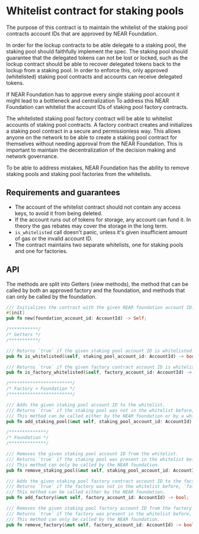 # Whitelist contract for staking pools

The purpose of this contract is to maintain the whitelist of the staking pool contracts account IDs that are approved
by NEAR Foundation.

In order for the lockup contracts to be able delegate to a staking pool, the staking pool should faithfully implement the spec.
The staking pool should guarantee that the delegated tokens can not be lost or locked, such as the lockup contract should be
able to recover delegated tokens back to the lockup from a staking pool. In order to enforce this, only approved (whitelisted)
staking pool contracts and accounts can receive delegated tokens.

If NEAR Foundation has to approve every single staking pool account it might lead to a bottleneck and centralization
To address this NEAR Foundation can whitelist the account IDs of staking pool factory contracts.

The whitelisted staking pool factory contract will be able to whitelist accounts of staking pool contracts.
A factory contract creates and initializes a staking pool contract in a secure and permissionless way.
This allows anyone on the network to be able to create a staking pool contract for themselves without needing approval from the NEAR
Foundation. This is important to maintain the decentralization of the decision making and network governance.

To be able to address mistakes, NEAR Foundation has the ability to remove staking pools and staking pool factories from the whitelists.

## Requirements and guarantees

- The account of the whitelist contract should not contain any access keys, to avoid it from being deleted.
- If the account runs out of tokens for storage, any account can fund it. In theory the gas rebates may cover the storage in the long term.
- `is_whitelisted` call doesn't panic, unless it's given insufficient amount of gas or the invalid account ID.
- The contract maintains two separate whitelists, one for staking pools and one for factories.

## API

The methods are split into Getters (view methods), the method that can be called by both an approved factory and the foundation,
and methods that can only be called by the foundation.

```rust
/// Initializes the contract with the given NEAR foundation account ID.
#[init]
pub fn new(foundation_account_id: AccountId) -> Self;

/***********/
/* Getters */
/***********/

/// Returns `true` if the given staking pool account ID is whitelisted.
pub fn is_whitelisted(&self, staking_pool_account_id: AccountId) -> bool;

/// Returns `true` if the given factory contract account ID is whitelisted.
pub fn is_factory_whitelisted(&self, factory_account_id: AccountId) -> bool;

/************************/
/* Factory + Foundation */
/************************/

/// Adds the given staking pool account ID to the whitelist.
/// Returns `true` if the staking pool was not in the whitelist before, `false` otherwise.
/// This method can be called either by the NEAR foundation or by a whitelisted factory.
pub fn add_staking_pool(&mut self, staking_pool_account_id: AccountId) -> bool;

/**************/
/* Foundation */
/**************/

/// Removes the given staking pool account ID from the whitelist.
/// Returns `true` if the staking pool was present in the whitelist before, `false` otherwise.
/// This method can only be called by the NEAR foundation.
pub fn remove_staking_pool(&mut self, staking_pool_account_id: AccountId) -> bool;

/// Adds the given staking pool factory contract account ID to the factory whitelist.
/// Returns `true` if the factory was not in the whitelist before, `false` otherwise.
/// This method can be called either by the NEAR foundation.
pub fn add_factory(&mut self, factory_account_id: AccountId) -> bool;

/// Removes the given staking pool factory account ID from the factory whitelist.
/// Returns `true` if the factory was present in the whitelist before, `false` otherwise.
/// This method can only be called by the NEAR foundation.
pub fn remove_factory(&mut self, factory_account_id: AccountId) -> bool;
```

